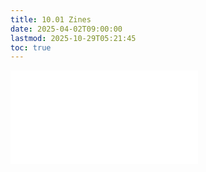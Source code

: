 ```yaml
---
title: 10.01 Zines
date: 2025-04-02T09:00:00
lastmod: 2025-10-29T05:21:45
toc: true
---
```


![Link to included file content](../../../../printmaking/zines.md)
